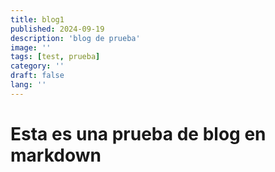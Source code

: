 ```yaml
---
title: blog1
published: 2024-09-19
description: 'blog de prueba'
image: ''
tags: [test, prueba]
category: ''
draft: false 
lang: ''
---
```



# Esta es una prueba de blog en markdown